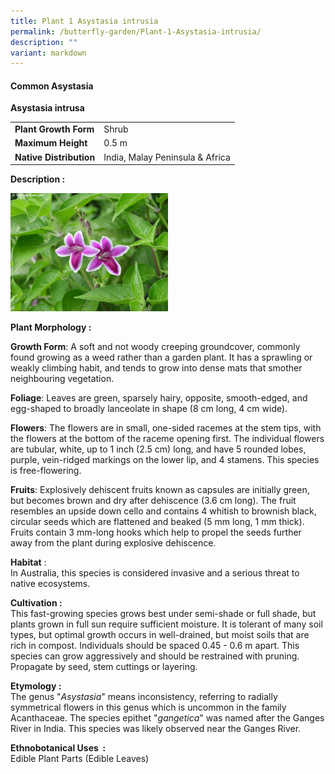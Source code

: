```yaml
---
title: Plant 1 Asystasia intrusia
permalink: /butterfly-garden/Plant-1-Asystasia-intrusia/
description: ""
variant: markdown
---
```

#### **Common Asystasia**


**Asystasia intrusa**  
  

|                     |                                     |
|---------------------|-------------------------------------|
|  **Plant Growth Form**  |     Shrub                           |
|    **Maximum Height**   |      0.5 m                          |
| **Native Distribution** |     India, Malay Peninsula &amp; Africa |

**Description :**&nbsp;  
  
<img style="width:50%;height:50%" src="/images/Butterfly%20Garden/B1.jpg">
  
**Plant Morphology :**&nbsp;

**Growth Form**: A soft and not woody&nbsp;creeping&nbsp;groundcover, commonly found growing as a weed rather than a garden plant. It has a sprawling or weakly climbing habit, and tends to grow into dense mats that smother neighbouring vegetation.

**Foliage**: Leaves are green, sparsely hairy, opposite, smooth-edged, and egg-shaped to broadly lanceolate in shape (8 cm long, 4 cm wide).

**Flowers**: The flowers are in small, one-sided racemes at the stem tips, with the flowers at the bottom of the raceme opening first. The individual flowers are tubular, white, up to 1 inch (2.5 cm) long, and have 5 rounded lobes, purple, vein-ridged markings on the lower lip, and 4 stamens. This species is free-flowering.  

**Fruits**: Explosively dehiscent fruits known as capsules are initially green, but becomes brown and dry after dehiscence (3.6 cm long). The fruit resembles an upside down cello and contains 4 whitish to brownish black, circular seeds which are flattened and beaked (5 mm long, 1 mm thick). Fruits contain 3 mm-long hooks which help to propel the seeds further away from the plant during explosive dehiscence.

**Habitat**&nbsp;:  
In Australia, this species is considered invasive and a serious threat to native ecosystems.

**Cultivation&nbsp;:**  
This fast-growing species grows best under semi-shade or full shade, but plants grown in full sun require sufficient moisture. It is tolerant of many soil types, but optimal growth occurs in well-drained, but moist soils that are rich in compost. Individuals should be spaced 0.45 - 0.6 m apart. This species&nbsp;can grow aggressively and should be restrained with pruning. Propagate by seed, stem cuttings or layering.

**Etymology&nbsp;:**  
The genus "_Asystasia_" means inconsistency, referring to radially symmetrical flowers in this genus which is uncommon in the family Acanthaceae. The species epithet "_gangetica_" was named after the Ganges River in India. This species was likely observed near the Ganges River.

  

**Ethnobotanical Uses&nbsp; :**  
Edible Plant Parts (Edible Leaves)